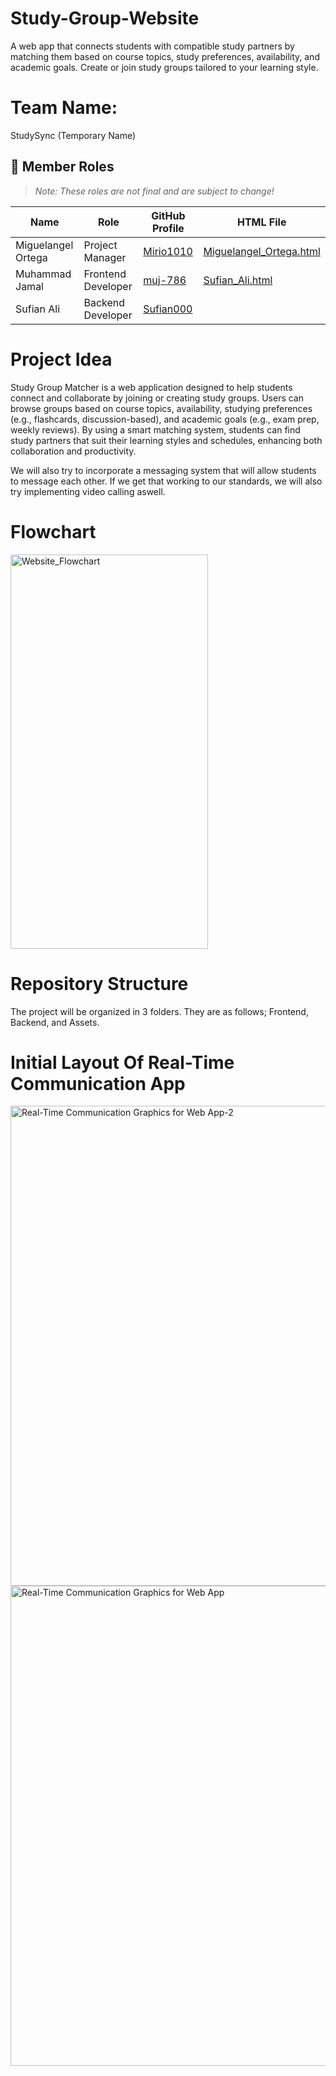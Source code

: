 # Study-Group-Website
A web app that connects students with compatible study partners by matching them based on course topics, study preferences, availability, and academic goals. Create or join study groups tailored to your learning style.

# Team Name:
StudySync (Temporary Name)

## 👥 Member Roles

> *Note: These roles are not final and are subject to change!*

| Name               | Role               | GitHub Profile                              | HTML File                                                                                       |
|--------------------|--------------------|---------------------------------------------|--------------------------------------------------------------------------------------------------|
| Miguelangel Ortega | Project Manager    | [Mirio1010](https://github.com/Mirio1010)   | [Miguelangel_Ortega.html](https://Mirio1010.github.io/Study-Group-Website/Members%20HTML%20files/Miguelangel_Ortega.html) |
| Muhammad Jamal     | Frontend Developer | [muj-786](https://github.com/muj-786)       | [Sufian_Ali.html](https://github.com/Mirio1010/Study-Group-Website/blob/main/Members%20HTML%20files/Sufian%20Ali.html) |
| Sufian Ali         | Backend Developer  | [Sufian000](https://github.com/Sufian000)   |                                                                                                 |



# Project Idea
Study Group Matcher is a web application designed to help students connect and collaborate by joining or creating study groups. Users can browse groups based on course topics, availability, studying preferences (e.g., flashcards, discussion-based), and academic goals (e.g., exam prep, weekly reviews). By using a smart matching system, students can find study partners that suit their learning styles and schedules, enhancing both collaboration and productivity. 

We will also try to incorporate a messaging system that will allow students to message each other. If we get that working to our standards, we will also try implementing video calling aswell.

# Flowchart

<img width="316" height="631" alt="Website_Flowchart" src="https://github.com/user-attachments/assets/388235a9-d5d4-4966-a79f-6c09ab76b728" />

# Repository Structure
The project will be organized in 3 folders. They are as follows; Frontend, Backend, and Assets.

# Initial Layout Of Real-Time Communication App

<img width="1366" height="768" alt="Real-Time Communication Graphics for Web App-2" src="https://github.com/user-attachments/assets/9e4063eb-4389-4da9-960b-c0b19a066116" /><img width="1366" height="768" alt="Real-Time Communication Graphics for Web App" src="https://github.com/user-attachments/assets/fc3008c5-2109-4798-8384-bd8d473ee062" />

